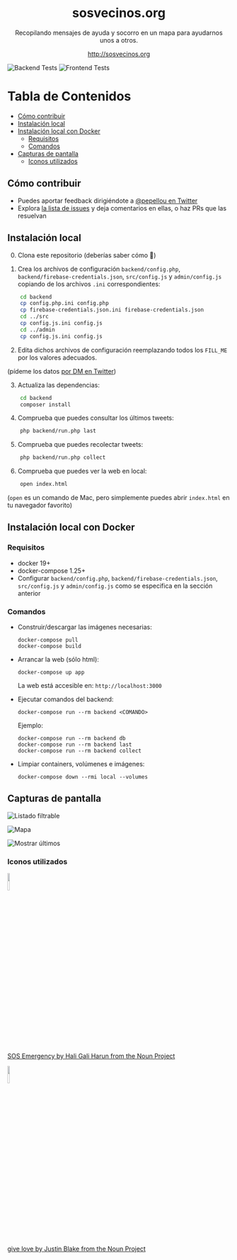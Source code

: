 <h1 align="center">sosvecinos.org</h1>

<p align="center">Recopilando mensajes de ayuda y socorro en un mapa para ayudarnos unos a otros.</p>

<p align="center"><a href="http://sosvecinos.org">http://sosvecinos.org</a></p>

![Backend Tests](https://github.com/pepellou/ayuda-alimentos-coronavirus/workflows/Backend%20Tests/badge.svg)
![Frontend Tests](https://github.com/pepellou/ayuda-alimentos-coronavirus/workflows/Frontend%20Tests/badge.svg)

# Tabla de Contenidos

* [Cómo contribuir](#cómo-contribuir)
* [Instalación local](#instalación-local)
* [Instalación local con Docker](#instalación-local-con-docker)
    * [Requisitos](#requisitos)
    * [Comandos](#comandos)
* [Capturas de pantalla](#capturas-de-pantalla)
    * [Iconos utilizados](#iconos-utilizados)


## Cómo contribuir

- Puedes aportar feedback dirigiéndote a [@pepellou en Twitter](https://twitter.com/pepellou)
- Explora [la lista de issues](https://github.com/pepellou/ayuda-alimentos-coronavirus/issues) y deja comentarios en ellas, o haz PRs que las resuelvan


## Instalación local

0) Clona este repositorio (deberías saber cómo :grimacing:)

1) Crea los archivos de configuración `backend/config.php`, `backend/firebase-credentials.json`, `src/config.js` y `admin/config.js`
copiando de los archivos `.ini` correspondientes:

```bash
    cd backend
    cp config.php.ini config.php
    cp firebase-credentials.json.ini firebase-credentials.json
    cd ../src
    cp config.js.ini config.js
    cd ../admin
    cp config.js.ini config.js
```

2) Edita dichos archivos de configuración reemplazando todos los `FILL_ME` por los valores adecuados.

(pídeme los datos [por DM en Twitter](https://twitter.com/messages/compose?recipient_id=133220267))

3) Actualiza las dependencias:

```bash
    cd backend
    composer install
```

4) Comprueba que puedes consultar los últimos tweets:

```bash
    php backend/run.php last
```

5) Comprueba que puedes recolectar tweets:

```bash
    php backend/run.php collect
```

6) Comprueba que puedes ver la web en local:

```bash
    open index.html
```

(`open` es un comando de Mac, pero simplemente puedes abrir `index.html` en tu navegador favorito)


## Instalación local con Docker

### Requisitos

- docker 19+
- docker-compose 1.25+
- Configurar `backend/config.php`, `backend/firebase-credentials.json`, `src/config.js` y `admin/config.js` como se especifica en la sección anterior

### Comandos

- Construir/descargar las imágenes necesarias:
  ```
  docker-compose pull
  docker-compose build
  ```
- Arrancar la web (sólo html):
  ```
  docker-compose up app
  ```

  La web está accesible en: `http://localhost:3000`

- Ejecutar comandos del backend:
  ```
  docker-compose run --rm backend <COMANDO>
  ```
  Ejemplo:
  ```
  docker-compose run --rm backend db
  docker-compose run --rm backend last
  docker-compose run --rm backend collect
  ```
- Limpiar containers, volúmenes e imágenes:
  ```
  docker-compose down --rmi local --volumes
  ```

## Capturas de pantalla

![Listado filtrable](/img/screenshots/list.png)

![Mapa](/img/screenshots/map.png)

![Mostrar últimos](/img/screenshots/show_last.png)

### Iconos utilizados

<img src="https://raw.githubusercontent.com/pepellou/ayuda-alimentos-coronavirus/master/img/icons/icon_sos.svg?sanitize=true" width="10%">

[SOS Emergency by Hali Gali Harun from the Noun Project](https://thenounproject.com/search/?q=sos&i=457451)

<img src="https://raw.githubusercontent.com/pepellou/ayuda-alimentos-coronavirus/master/img/icons/icon_volunteer.svg?sanitize=true" width="10%">

[give love by Justin Blake from the Noun Project](https://thenounproject.com/search/?q=hand%20heart&i=865924)
